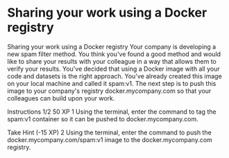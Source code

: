 # Sharing your work using a Docker registry

Sharing your work using a Docker registry
Your company is developing a new spam filter method. You think you've found a good method and would like to share your results with your colleague in a way that allows them to verify your results. You've decided that using a Docker image with all your code and datasets is the right approach. You've already created this image on your local machine and called it spam:v1. The next step is to push this image to your company's registry docker.mycompany.com so that your colleagues can build upon your work.

Instructions 1/2
50 XP
1
Using the terminal, enter the command to tag the spam:v1 container so it can be pushed to docker.mycompany.com.


Take Hint (-15 XP)
2
Using the terminal, enter the command to push the docker.mycompany.com/spam:v1 image to the docker.mycompany.com registry.

